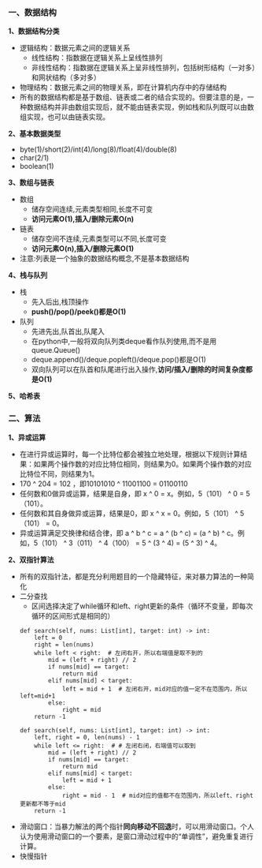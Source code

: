 ### 一、数据结构
**1、数据结构分类**
* 逻辑结构：数据元素之间的逻辑关系
  * 线性结构：指数据在逻辑关系上呈线性排列
  * 非线性结构：指数据在逻辑关系上呈非线性排列，包括树形结构（一对多）和网状结构（多对多）
* 物理结构：数据元素之间的物理关系，即在计算机内存中的存储结构
* 所有的数据结构都是基于数组、链表或二者的结合实现的。但要注意的是，一种数据结构并非由数组实现后，就不能由链表实现，例如栈和队列既可以由数组实现，也可以由链表实现。

**2、基本数据类型**
* byte(1)/short(2)/int(4)/long(8)/float(4)/double(8)
* char(2/1)
* boolean(1)

**3、数组与链表**
* 数组
  * 储存空间连续,元素类型相同,长度不可变
  * **访问元素O(1),插入/删除元素O(n)**
* 链表
  * 储存空间不连续,元素类型可以不同,长度可变
  * **访问元素O(n),插入/删除元素O(1)**
* 注意:列表是一个抽象的数据结构概念,不是基本数据结构

**4、栈与队列**
* 栈
  * 先入后出,栈顶操作
  * **push()/pop()/peek()都是O(1)**
* 队列
  * 先进先出,队首出,队尾入
  * 在python中,一般将双向队列类deque看作队列使用,而不是用queue.Queue()
  * deque.append()/deque.popleft()/deque.pop()都是O(1)
  * 双向队列可以在队首和队尾进行出入操作,**访问/插入/删除的时间复杂度都是O(1)**

**5、哈希表**


### 二、算法
**1、异或运算**
* 在进行异或运算时，每一个比特位都会被独立地处理，根据以下规则计算结果：如果两个操作数的对应比特位相同，则结果为0。如果两个操作数的对应比特位不同，则结果为1。
* 170 ^ 204 = 102 ，即10101010 ^ 11001100 = 01100110
* 任何数和0做异或运算，结果是自身，即 x ^ 0 = x。例如，5（101） ^ 0 = 5（101）。
* 任何数和其自身做异或运算，结果是0，即 x ^ x = 0。例如，5（101） ^ 5（101） = 0。
* 异或运算满足交换律和结合律，即 a ^ b ^ c = a ^ (b ^ c) = (a ^ b) ^ c。例如，5（101） ^ 3（011） ^ 4（100） = 5 ^ (3 ^ 4) = (5 ^ 3) ^ 4。

**2、双指针算法**
* 所有的双指针法，都是充分利用题目的一个隐藏特征，来对暴力算法的一种简化
* 二分查找
  * 区间选择决定了while循环和left、right更新的条件（循环不变量，即每次循环的区间形式是相同的）
  ```
  def search(self, nums: List[int], target: int) -> int:
      left = 0 
      right = len(nums)
      while left < right:  # 左闭右开，所以右端值是取不到的
          mid = (left + right) // 2
          if nums[mid] == target:
              return mid
          elif nums[mid] < target:  
              left = mid + 1  # 左闭右开，mid对应的值一定不在范围内，所以left=mid+1
          else:
              right = mid
      return -1
  ```
  ```
  def search(self, nums: List[int], target: int) -> int:
      left, right = 0, len(nums) - 1
      while left <= right:  # # 左闭右闭，右端值可以取到
          mid = (left + right) // 2
          if nums[mid] == target:
              return mid
          elif nums[mid] < target:
              left = mid + 1
          else:
              right = mid - 1  # mid对应的值都不在范围内，所以left、right更新都不等于mid
      return -1 
  ```
* 滑动窗口：当暴力解法的两个指针**同向移动不回退**时，可以用滑动窗口。个人认为使用滑动窗口的一个要素，是窗口滑动过程中的“单调性”，避免重复进行计算。
* 快慢指针